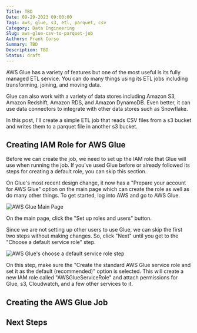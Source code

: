 ```yaml
---
Title: TBD
Date: 09-29-2023 09:00:00
Tags: aws, glue, s3, etl, parquet, csv
Category: Data Engineering
Slug: aws-glue-csv-to-parquet-job
Authors: Frank Corso
Summary: TBD
Description: TBD
Status: draft
---
```


AWS Glue has a variety of features but one of the most useful is its fully managed ETL service. You can do many things using its ETL jobs including transforming, joining, and moving data. 

Glue can also work with a variety of data stores including Amazon S3, Amazon Redshift, Amazon RDS, and Amazon DynamoDB. Even better, it can use data connectors to integrate with other data stores such as Snowflake.

In this post, I'll create a simple ETL job that reads CSV files from a s3 bucket and writes them to a parquet file in another s3 bucket.

## Creating IAM Role for AWS Glue

Before we can create the job, we need to set up the IAM role that Glue will use when running the job. If you've used Glue before or already followed its steps for creating a default role, you can skip this section.

On Glue's most recent design change, it now has a "Prepare your account for AWS Glue" option on the main page which can create the role as well as do many other things. To get started, log into AWS and go to AWS Glue.

![AWS Glue Main Page](/images/aws-glue-csv-to-parquet/aws-glue-main-page.png)

On the main page, click the "Set up roles and users" button.

Since we are not setting up other users to use Glue, we can skip the first two steps without making changes. So, click "Next" until you get to the "Choose a default service role" step.

![AWS Glue's choose a default service role step](/images/aws-glue-csv-to-parquet/aws-glue-choose-default-service-role.png)

On this step, make sure the "Create the standard AWS Glue service role and set it as the default (recommended)" option is selected. This will create a new IAM role called "AWSGlueServiceRole" and attach permissions for Glue, s3, Cloudwatch, and a few other services to it.



## Creating the AWS Glue Job

## Next Steps
